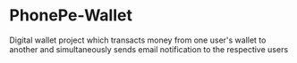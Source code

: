 # PhonePe-Wallet
Digital wallet project which transacts money from one user's wallet to another and simultaneously sends email notification to the respective users
